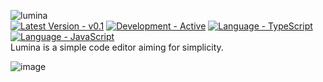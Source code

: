 ![lumina](https://github.com/Vardan2009/lumina/assets/70532109/956c7e60-2323-4286-a4a2-94f09a773146)\
[![Latest Version - v0.1](https://img.shields.io/badge/Latest_Version-v0.1-2ea44f)](https://) [![Development - Active](https://img.shields.io/badge/Development-Active-2ea44f)](https://) [![Language - TypeScript](https://img.shields.io/badge/Language-TypeScript-0073ff)](https://) [![Language - JavaScript](https://img.shields.io/badge/Language-JavaScript-ffb300)](https://)\
Lumina is a simple code editor aiming for simplicity.

![image](https://github.com/Vardan2009/lumina/assets/70532109/060e36a4-bd0d-4fba-ba05-5f3b7911ab1b)
